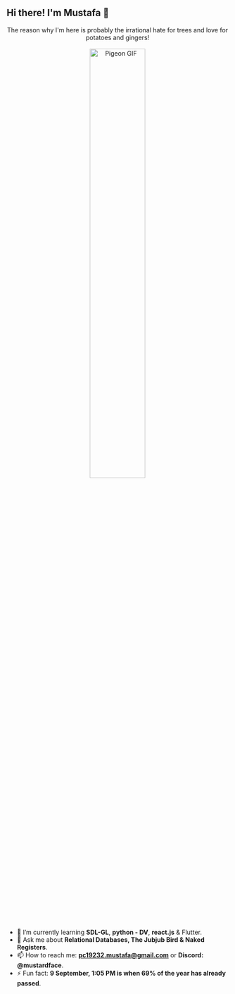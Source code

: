 ## Hi there! I'm Mustafa 🌳

<div align="center">
    The reason why I'm here is probably the irrational hate for trees and love for potatoes and gingers!
    <br><br>
    <a href="https://youtu.be/BSsfjHCFosw?si=wcdAW9chUS44ZUKx">
    <img src="https://media.tenor.com/G-YjVvBH1H4AAAAj/pigeon-walk.gif" alt="Pigeon GIF" style="width: 50%; height: auto;">
    </a>
</div>
<br><br>

- 🌱 I’m currently learning **SDL-GL**, **python - DV**, **react.js** & Flutter.
- 💬 Ask me about **Relational Databases, The Jubjub Bird & Naked Registers**.
- 📫 How to reach me: **pc19232.mustafa@gmail.com** or **Discord: @mustardface**.
- ⚡ Fun fact: **9 September, 1:05 PM is when 69% of the year has already passed**.
